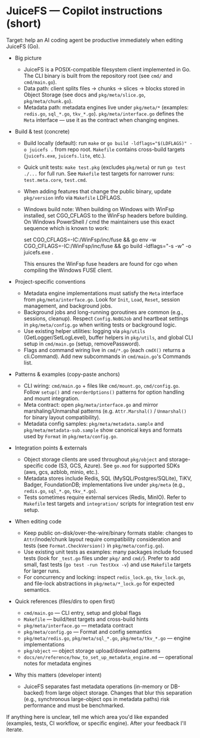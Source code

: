 <!--
Guidance for AI coding agents working on JuiceFS.
Keep this file concise and actionable. Reference key files and idioms used across the repo.
-->
# JuiceFS — Copilot instructions (short)

Target: help an AI coding agent be productive immediately when editing JuiceFS (Go).

- Big picture
  - JuiceFS is a POSIX-compatible filesystem client implemented in Go. The CLI binary is built from the repository root (see `cmd/` and `cmd/main.go`).
  - Data path: client splits files -> chunks -> slices -> blocks stored in Object Storage (see docs and `pkg/meta/slice.go`, `pkg/meta/chunk.go`).
  - Metadata path: metadata engines live under `pkg/meta/*` (examples: `redis.go`, `sql_*.go`, `tkv_*.go`). `pkg/meta/interface.go` defines the `Meta` interface — use it as the contract when changing engines.

- Build & test (concrete)
  - Build locally (default): run `make` or `go build -ldflags="$(LDFLAGS)" -o juicefs .` from repo root. `Makefile` contains cross-build targets (`juicefs.exe`, `juicefs.lite`, etc.).
  - Quick unit tests: `make test.pkg` (excludes `pkg/meta`) or run `go test ./...` for full run. See `Makefile` test targets for narrower runs: `test.meta.core`, `test.cmd`.
  - When adding features that change the public binary, update `pkg/version` info via `Makefile` LDFLAGS.
  - Windows build note: When building on Windows with WinFsp installed, set CGO_CFLAGS to the WinFsp headers before building. On Windows PowerShell / cmd the maintainers use this exact sequence which is known to work:

    set CGO_CFLAGS=-IC:/WinFsp/inc/fuse && go env -w CGO_CFLAGS=-IC:/WinFsp/inc/fuse && go build -ldflags="-s -w" -o juicefs.exe .

    This ensures the WinFsp fuse headers are found for cgo when compiling the Windows FUSE client.

- Project-specific conventions
  - Metadata engine implementations must satisfy the `Meta` interface from `pkg/meta/interface.go`. Look for `Init`, `Load`, `Reset`, session management, and background jobs.
  - Background jobs and long-running goroutines are common (e.g., sessions, cleanup). Respect `Config.NoBGJob` and heartbeat settings in `pkg/meta/config.go` when writing tests or background logic.
  - Use existing helper utilities: logging via `pkg/utils` (GetLogger/SetLogLevel), buffer helpers in `pkg/utils`, and global CLI setup in `cmd/main.go` (setup, removePassword).
  - Flags and command wiring live in `cmd/*.go` (each `cmdX()` returns a cli.Command). Add new subcommands in `cmd/main.go`'s Commands list.

- Patterns & examples (copy-paste anchors)
  - CLI wiring: `cmd/main.go` + files like `cmd/mount.go`, `cmd/config.go`. Follow `setup()` and `reorderOptions()` patterns for option handling and mount integration.
  - Meta contract: open `pkg/meta/interface.go` and mirror marshaling/Unmarshal patterns (e.g. `Attr.Marshal()` / `Unmarshal()` for binary layout compatibility).
  - Metadata config samples: `pkg/meta/metadata.sample` and `pkg/meta/metadata-sub.sample` show canonical keys and formats used by `Format` in `pkg/meta/config.go`.

- Integration points & externals
  - Object storage clients are used throughout `pkg/object` and storage-specific code (S3, GCS, Azure). See `go.mod` for supported SDKs (aws, gcs, azblob, minio, etc.).
  - Metadata stores include Redis, SQL (MySQL/Postgres/SQLite), TiKV, Badger, FoundationDB; implementations live under `pkg/meta` (e.g., `redis.go`, `sql_*.go`, `tkv_*.go`).
  - Tests sometimes require external services (Redis, MinIO). Refer to `Makefile` test targets and `integration/` scripts for integration test env setup.

- When editing code
  - Keep public on-disk/over-the-wire/binary formats stable: changes to `Attr`/inode/chunk layout require compatibility consideration and tests (see `Format.CheckVersion()` in `pkg/meta/config.go`).
  - Use existing unit tests as examples: many packages include focused tests (look for `_test.go` files under `pkg/` and `cmd/`). Prefer to add small, fast tests (`go test -run TestXxx -v`) and use `Makefile` targets for larger runs.
  - For concurrency and locking: inspect `redis_lock.go`, `tkv_lock.go`, and file-lock abstractions in `pkg/meta/*_lock.go` for expected semantics.

- Quick references (files/dirs to open first)
  - `cmd/main.go` — CLI entry, setup and global flags
  - `Makefile` — build/test targets and cross-build hints
  - `pkg/meta/interface.go` — metadata contract
  - `pkg/meta/config.go` — Format and config semantics
  - `pkg/meta/redis.go`, `pkg/meta/sql_*.go`, `pkg/meta/tkv_*.go` — engine implementations
  - `pkg/object` — object storage upload/download patterns
  - `docs/en/reference/how_to_set_up_metadata_engine.md` — operational notes for metadata engines

- Why this matters (developer intent)
  - JuiceFS separates fast metadata operations (in-memory or DB-backed) from large object storage. Changes that blur this separation (e.g., synchronous large-object ops in metadata paths) risk performance and must be benchmarked.

If anything here is unclear, tell me which area you'd like expanded (examples, tests, CI workflow, or specific engine). After your feedback I'll iterate.
